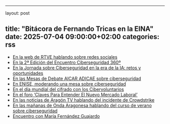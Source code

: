 
---
layout: post

title:  "Bitácora de Fernando Tricas en la EINA"
date:   2025-07-04 09:00:00+02:00
categories: rss
---
*  [En la web de RTVE hablando sobre redes sociales](http://webdiis.unizar.es/~ftricas/blog/enlosmedios/2025-07-04-09-00.html)
*  [En la 2ª Edición del Encuentro Ciberseguridad 360º](http://webdiis.unizar.es/~ftricas/blog/otros/2025-02-11-16-00.html)
*  [En la Jornada sobre Ciberseguridad en la era de la IA: retos y oportunidades](http://webdiis.unizar.es/~ftricas/blog/otros/2025-01-24-16-00.html)
*  [En las Mesas de Debate AICAR ADICAE sobre ciberseguridad](http://webdiis.unizar.es/~ftricas/blog/otros/2024-11-14-16-00.html)
*  [En ENISE, moderando una mesa sobre ciberseguridad](http://webdiis.unizar.es/~ftricas/blog/otros/2024-10-23-16-00.html)
*  [En el día mundial del cifrado con los Cibervoluntarios](http://webdiis.unizar.es/~ftricas/blog/otros/2024-10-21-16-00.html)
*  [En el foro ‘Claves Para Entender El Nuevo Mercado Laboral’](http://webdiis.unizar.es/~ftricas/blog/otros/2024-09-12-16-00.html)
*  [En las noticias de Aragón TV hablando del incidente de Crowdstrike](http://webdiis.unizar.es/~ftricas/blog/enlosmedios/2024-07-18-09-00.html)
*  [En las mañanas de Onda Aragonesa hablando del curso de verano sobre ciberseguridad](http://webdiis.unizar.es/~ftricas/blog/enlosmedios/2024-07-01-09-00.html)
*  [Encuentro con María Fernández Guajardo](http://webdiis.unizar.es/~ftricas/blog/otros/2024-06-22-16-00.html)

